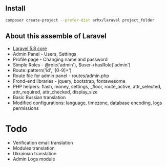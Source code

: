 ## Install
```bash
composer create-project --prefer-dist arhx/laravel project_folder
```


## About this assemble of Laravel

- [Laravel 5.8 core](https://laravel.com/docs/5.8)
- Admin Panel - Users, Settings
- Profile page - Changing name and password
- Simple Roles - @role('admin'), $user->hasRole('admin')
- Route::pattern('id', '[0-9]+')
- Route file for admin panel - routes/admin.php
- Frond-end libraries - jquery, bootstrap, fontawesome
- PHP helpers: flash, money, settings, _floor, route_active, attr_selected, attr_required, attr_checked, display_size
- Basic Russian translation
- Modified configurations: language, timezone, database encoding, logs permissions


# Todo
- Verification email translation
- Modules translation
- Ukrainian translation
- Admin Logs module



